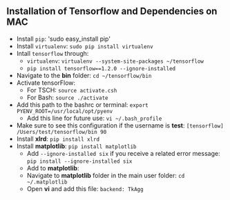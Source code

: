 ## Installation of Tensorflow and Dependencies on MAC

* Install `pip`: 'sudo easy_install pip'
* Install `virtualenv`: `sudo pip install virtualenv`
* Intall `tensorflow` through:
   * `virtualenv`: `virtualenv --system-site-packages ~/tensorflow`
   * `pip install tensorflow==1.2.0 --ignore-installed`
* Navigate to the __bin__ folder: `cd ~/tensorflow/bin`
* Activate tensorFlow: 
   * For TSCH: `source activate.csh`
   * For Bash: `source ./activate`
* Add this path to the bashrc or terminal: `export PYENV_ROOT=/usr/local/opt/pyenv`
   * Add this line for future use: `vi ~/.bash_profile`
* Make sure to see this configuration if the username is __test__: `[tensorflow] /Users/test/tensorflow/bin 90`
* Install __xlrd__: `pip install xlrd`
* Install __matplotlib__: `pip install matplotlib`
   * Add `--ignore-installed six` if you receive a related error message: `pip install --ignore-installed six`
   * Add to __matplotlib__:
   * Navigate to __matplotlib__ folder in the main user folder: `cd ~/.matplotlib`
   * Open __vi__ and add this file: `backend: TkAgg`
